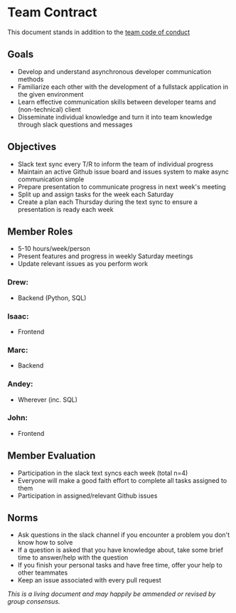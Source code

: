 # Team Contract

This document stands in addition to the [team code of conduct](https://www.dropbox.com/s/idm0y1f0qysjcrr/CM6223%20-%201%20-%20Daily%20Diary%20-%20CUESIP%20Code%20Of%20Conduct.pdf?dl=0)

## Goals

- Develop and understand asynchronous developer communication methods
- Familiarize each other with the development of a fullstack application in the given environment
- Learn effective communication skills between developer teams and (non-technical) client
- Disseminate individual knowledge and turn it into team knowledge through slack questions and messages

## Objectives

- Slack text sync every T/R to inform the team of individual progress
- Maintain an active Github issue board and issues system to make async communication simple
- Prepare presentation to communicate progress in next week's meeting
- Split up and assign tasks for the week each Saturday
- Create a plan each Thursday during the text sync to ensure a presentation is ready each week

## Member Roles

- 5-10 hours/week/person
- Present features and progress in weekly Saturday meetings
- Update relevant issues as you perform work

### Drew:
- Backend (Python, SQL)

### Isaac:
- Frontend

### Marc:
- Backend

### Andey:
- Wherever (inc. SQL)

### John:
- Frontend

## Member Evaluation

- Participation in the slack text syncs each week (total n=4)
- Everyone will make a good faith effort to complete all tasks assigned to them
- Participation in assigned/relevant Github issues

## Norms

- Ask questions in the slack channel if you encounter a problem you don't know how to solve
- If a question is asked that you have knowledge about, take some brief time to answer/help with the question
- If you finish your personal tasks and have free time, offer your help to other teammates
- Keep an issue associated with every pull request


*This is a living document and may happily be ammended or revised by group consensus.*
